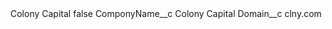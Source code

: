 <?xml version="1.0" encoding="UTF-8"?>
<CustomMetadata xmlns="http://soap.sforce.com/2006/04/metadata" xmlns:xsi="http://www.w3.org/2001/XMLSchema-instance" xmlns:xsd="http://www.w3.org/2001/XMLSchema">
    <label>Colony Capital</label>
    <protected>false</protected>
    <values>
        <field>ComponyName__c</field>
        <value xsi:type="xsd:string">Colony Capital</value>
    </values>
    <values>
        <field>Domain__c</field>
        <value xsi:type="xsd:string">clny.com</value>
    </values>
</CustomMetadata>
